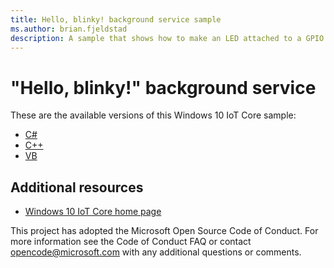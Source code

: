 ```yaml
---
title: Hello, blinky! background service sample
ms.author: brian.fjeldstad
description: A sample that shows how to make an LED attached to a GPIO pin blink on and off from a background service.
---
```


# "Hello, blinky!" background service

These are the available versions of this Windows 10 IoT Core sample:

*	[C#](./CS/README.md)
*	[C++](./Cpp/README.md)
*	[VB](./VB/README.md)

## Additional resources
* [Windows 10 IoT Core home page](https://developer.microsoft.com/en-us/windows/iot/)

This project has adopted the Microsoft Open Source Code of Conduct. For more information see the Code of Conduct FAQ or contact <opencode@microsoft.com> with any additional questions or comments.
